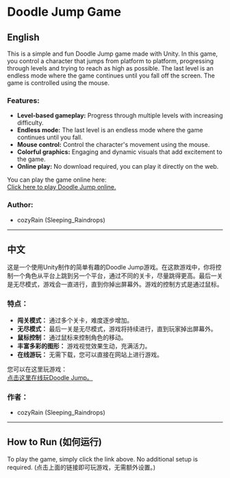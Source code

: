 # Doodle Jump Game

## English

This is a simple and fun Doodle Jump game made with Unity. In this game, you control a character that jumps from platform to platform, progressing through levels and trying to reach as high as possible. The last level is an endless mode where the game continues until you fall off the screen. The game is controlled using the mouse.

### Features:
- **Level-based gameplay:** Progress through multiple levels with increasing difficulty.
- **Endless mode:** The last level is an endless mode where the game continues until you fall.
- **Mouse control:** Control the character's movement using the mouse.
- **Colorful graphics:** Engaging and dynamic visuals that add excitement to the game.
- **Online play:** No download required, you can play it directly on the web.

You can play the game online here:  
[Click here to play Doodle Jump online.](https://cozyrain.github.io/DoodleJumpGame/)

### Author:
- cozyRain (Sleeping_Raindrops)

---

## 中文

这是一个使用Unity制作的简单有趣的Doodle Jump游戏。在这款游戏中，你将控制一个角色从平台上跳到另一个平台，通过不同的关卡，尽量跳得更高。最后一关是无尽模式，游戏会一直进行，直到你掉出屏幕外。游戏的控制方式是通过鼠标。

### 特点：
- **闯关模式：** 通过多个关卡，难度逐步增加。
- **无尽模式：** 最后一关是无尽模式，游戏将持续进行，直到玩家掉出屏幕外。
- **鼠标控制：** 通过鼠标来控制角色的移动。
- **丰富多彩的图形：** 游戏视觉效果生动，充满活力。
- **在线游玩：** 无需下载，您可以直接在网站上进行游戏。

您可以在这里玩游戏：  
[点击这里在线玩Doodle Jump。](https://cozyrain.github.io/DoodleJumpGame/)

### 作者：
- cozyRain (Sleeping_Raindrops)

---

## How to Run (如何运行)

To play the game, simply click the link above. No additional setup is required. (点击上面的链接即可玩游戏，无需额外设置。)
